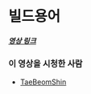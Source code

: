 # 빌드용어

##### [영상 링크](https://youtu.be/JgRCaVwkPE8)

### 이 영상을 시청한 사람

- [TaeBeomShin](https://github.com/TaeBeomShin)
